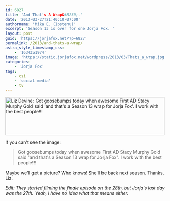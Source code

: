 ```yaml
---
id: 6827
title: 'And That's A Wrap&#8230;.'
date: '2013-03-27T21:40:10-07:00'
authorname: 'Mika E. (Ipstenu)'
excerpt: 'Season 13 is over for one Jorja Fox. '
layout: post
guid: 'https://jorjafox.net/?p=6827'
permalink: /2013/and-thats-a-wrap/
astra_style_timestamp_css:
    - '1634351974'
image: 'https://static.jorjafox.net/wordpress/2013/03/Thats_a_wrap.jpg'
categories:
    - 'Jorja Fox'
tags:
    - csi
    - 'social media'
    - tv
---
```


<a href="//static.jorjafox.net/wordpress/2013/03/Screen-Shot-2013-03-27-at-27-Mar-9.12.44-PM.png"><img class="aligncenter size-full wp-image-6828" alt="Liz Devine: Got goosebumps today when awesome First AD Stacy Murphy Gold said 'and that's a Season 13 wrap for Jorja Fox'. I work with the best people!!!" src="//static.jorjafox.net/wordpress/2013/03/Screen-Shot-2013-03-27-at-27-Mar-9.12.44-PM.png" width="502" height="119" /></a>

If you can't see the image:
<blockquote>Got goosebumps today when awesome First AD Stacy Murphy Gold said "and that's a Season 13 wrap for Jorja Fox". I work with the best people!!!</blockquote>
Maybe we'll get a picture? Who knows! She'll be back next season. Thanks, Liz.

_Edit: They started filming the finale episode on the 28th, but Jorja's last day was the 27th. Yeah, I have no idea what that means either._

